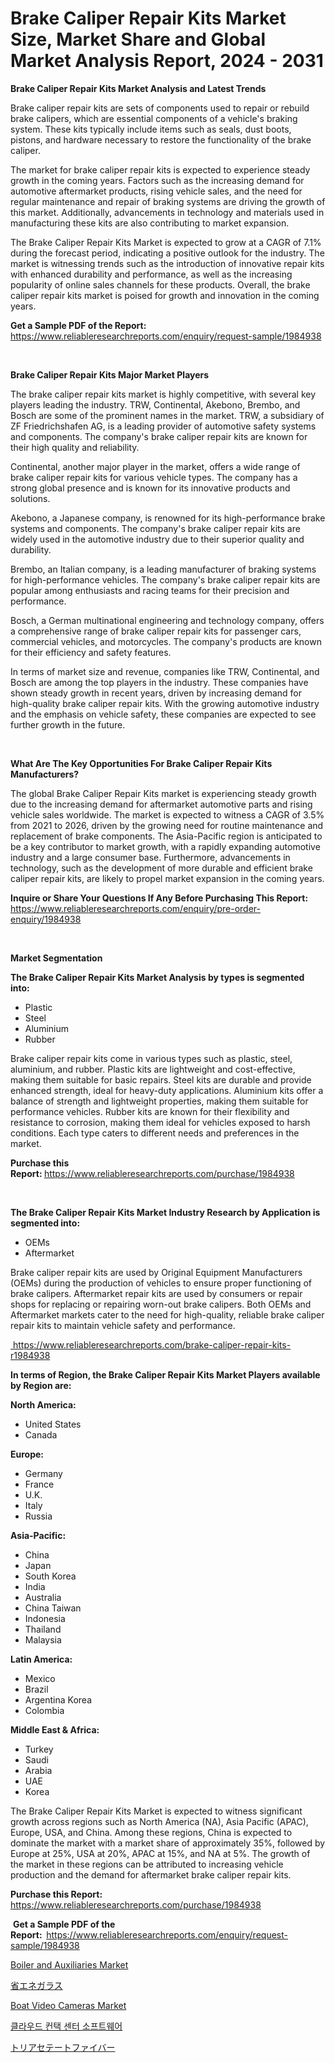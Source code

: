 <p><h1>Brake Caliper Repair Kits Market Size, Market Share and Global Market Analysis Report, 2024 - 2031</h1></p><p><strong>Brake Caliper Repair Kits Market Analysis and Latest Trends</strong></p>
<p><p>Brake caliper repair kits are sets of components used to repair or rebuild brake calipers, which are essential components of a vehicle's braking system. These kits typically include items such as seals, dust boots, pistons, and hardware necessary to restore the functionality of the brake caliper.</p><p>The market for brake caliper repair kits is expected to experience steady growth in the coming years. Factors such as the increasing demand for automotive aftermarket products, rising vehicle sales, and the need for regular maintenance and repair of braking systems are driving the growth of this market. Additionally, advancements in technology and materials used in manufacturing these kits are also contributing to market expansion.</p><p>The Brake Caliper Repair Kits Market is expected to grow at a CAGR of 7.1% during the forecast period, indicating a positive outlook for the industry. The market is witnessing trends such as the introduction of innovative repair kits with enhanced durability and performance, as well as the increasing popularity of online sales channels for these products. Overall, the brake caliper repair kits market is poised for growth and innovation in the coming years.</p></p>
<p><strong>Get a Sample PDF of the Report:&nbsp;</strong> <a href="https://www.reliableresearchreports.com/enquiry/request-sample/1984938">https://www.reliableresearchreports.com/enquiry/request-sample/1984938</a></p>
<p>&nbsp;</p>
<p><strong>Brake Caliper Repair Kits Major Market Players</strong></p>
<p><p>The brake caliper repair kits market is highly competitive, with several key players leading the industry. TRW, Continental, Akebono, Brembo, and Bosch are some of the prominent names in the market. TRW, a subsidiary of ZF Friedrichshafen AG, is a leading provider of automotive safety systems and components. The company's brake caliper repair kits are known for their high quality and reliability.</p><p>Continental, another major player in the market, offers a wide range of brake caliper repair kits for various vehicle types. The company has a strong global presence and is known for its innovative products and solutions.</p><p>Akebono, a Japanese company, is renowned for its high-performance brake systems and components. The company's brake caliper repair kits are widely used in the automotive industry due to their superior quality and durability.</p><p>Brembo, an Italian company, is a leading manufacturer of braking systems for high-performance vehicles. The company's brake caliper repair kits are popular among enthusiasts and racing teams for their precision and performance.</p><p>Bosch, a German multinational engineering and technology company, offers a comprehensive range of brake caliper repair kits for passenger cars, commercial vehicles, and motorcycles. The company's products are known for their efficiency and safety features.</p><p>In terms of market size and revenue, companies like TRW, Continental, and Bosch are among the top players in the industry. These companies have shown steady growth in recent years, driven by increasing demand for high-quality brake caliper repair kits. With the growing automotive industry and the emphasis on vehicle safety, these companies are expected to see further growth in the future.</p></p>
<p>&nbsp;</p>
<p><strong>What Are The Key Opportunities For Brake Caliper Repair Kits Manufacturers?</strong></p>
<p><p>The global Brake Caliper Repair Kits market is experiencing steady growth due to the increasing demand for aftermarket automotive parts and rising vehicle sales worldwide. The market is expected to witness a CAGR of 3.5% from 2021 to 2026, driven by the growing need for routine maintenance and replacement of brake components. The Asia-Pacific region is anticipated to be a key contributor to market growth, with a rapidly expanding automotive industry and a large consumer base. Furthermore, advancements in technology, such as the development of more durable and efficient brake caliper repair kits, are likely to propel market expansion in the coming years.</p></p>
<p><strong>Inquire or Share Your Questions If Any Before Purchasing This Report:</strong> <a href="https://www.reliableresearchreports.com/enquiry/pre-order-enquiry/1984938">https://www.reliableresearchreports.com/enquiry/pre-order-enquiry/1984938</a></p>
<p>&nbsp;</p>
<p><strong>Market Segmentation</strong></p>
<p><strong>The Brake Caliper Repair Kits Market Analysis by types is segmented into:</strong></p>
<p><ul><li>Plastic</li><li>Steel</li><li>Aluminium</li><li>Rubber</li></ul></p>
<p><p>Brake caliper repair kits come in various types such as plastic, steel, aluminium, and rubber. Plastic kits are lightweight and cost-effective, making them suitable for basic repairs. Steel kits are durable and provide enhanced strength, ideal for heavy-duty applications. Aluminium kits offer a balance of strength and lightweight properties, making them suitable for performance vehicles. Rubber kits are known for their flexibility and resistance to corrosion, making them ideal for vehicles exposed to harsh conditions. Each type caters to different needs and preferences in the market.</p></p>
<p><strong>Purchase this Report:&nbsp;</strong><a href="https://www.reliableresearchreports.com/purchase/1984938">https://www.reliableresearchreports.com/purchase/1984938</a></p>
<p>&nbsp;</p>
<p><strong>The Brake Caliper Repair Kits Market Industry Research by Application is segmented into:</strong></p>
<p><ul><li>OEMs</li><li>Aftermarket</li></ul></p>
<p><p>Brake caliper repair kits are used by Original Equipment Manufacturers (OEMs) during the production of vehicles to ensure proper functioning of brake calipers. Aftermarket repair kits are used by consumers or repair shops for replacing or repairing worn-out brake calipers. Both OEMs and Aftermarket markets cater to the need for high-quality, reliable brake caliper repair kits to maintain vehicle safety and performance.</p></p>
<p><a href="https://www.reliableresearchreports.com/brake-caliper-repair-kits-r1984938">&nbsp;https://www.reliableresearchreports.com/brake-caliper-repair-kits-r1984938</a></p>
<p><strong>In terms of Region, the Brake Caliper Repair Kits Market Players available by Region are:</strong></p>
<p>
    <p> <strong> North America: </strong>
        <ul>
            <li>United States</li>
            <li>Canada</li>
        </ul>
        </p> 
    <p> <strong> Europe: </strong>
        <ul>
            <li>Germany</li>
            <li>France</li>
            <li>U.K.</li>
            <li>Italy</li>
            <li>Russia</li>
        </ul>
        </p> 
    <p> <strong> Asia-Pacific: </strong>
        <ul>
            <li>China</li>
            <li>Japan</li>
            <li>South Korea</li>
            <li>India</li>
            <li>Australia</li>
            <li>China Taiwan</li>
            <li>Indonesia</li>
            <li>Thailand</li>
            <li>Malaysia</li>
        </ul>
        </p> 
    <p> <strong> Latin America: </strong>
        <ul>
            <li>Mexico</li>
            <li>Brazil</li>
            <li>Argentina Korea</li>
            <li>Colombia</li>
        </ul>
        </p> 
    <p> <strong> Middle East & Africa: </strong>
        <ul>
            <li>Turkey</li>
            <li>Saudi</li>
            <li>Arabia</li>
            <li>UAE</li>
            <li>Korea</li>
        </ul>
    </p>
    </p>
<p><p>The Brake Caliper Repair Kits Market is expected to witness significant growth across regions such as North America (NA), Asia Pacific (APAC), Europe, USA, and China. Among these regions, China is expected to dominate the market with a market share of approximately 35%, followed by Europe at 25%, USA at 20%, APAC at 15%, and NA at 5%. The growth of the market in these regions can be attributed to increasing vehicle production and the demand for aftermarket brake caliper repair kits.</p></p>
<p><strong>Purchase this Report: </strong><a href="https://www.reliableresearchreports.com/purchase/1984938">https://www.reliableresearchreports.com/purchase/1984938</a></p>
<p>&nbsp;<strong>Get a Sample PDF of the Report:&nbsp;&nbsp;</strong><a href="https://www.reliableresearchreports.com/enquiry/request-sample/1984938">https://www.reliableresearchreports.com/enquiry/request-sample/1984938</a></p>
<p><strong></strong></p>
<p><p><a href="https://github.com/jj19131/Market-Research-Report-List-2/blob/main/boiler-and-auxiliaries-market.md">Boiler and Auxiliaries Market</a></p><p><a href="https://github.com/EthanMorar2011/Market-Research-Report-List-1/blob/main/598955331119.md">省エネガラス</a></p><p><a href="https://github.com/marloy8/Market-Research-Report-List-4/blob/main/boat-video-cameras-market.md">Boat Video Cameras Market</a></p><p><a href="https://github.com/vseigx30c9a1j/Market-Research-Report-List-1/blob/main/268985628548.md">클라우드 컨택 센터 소프트웨어</a></p><p><a href="https://github.com/dzy793153605/Market-Research-Report-List-1/blob/main/925893731118.md">トリアセテートファイバー</a></p></p>